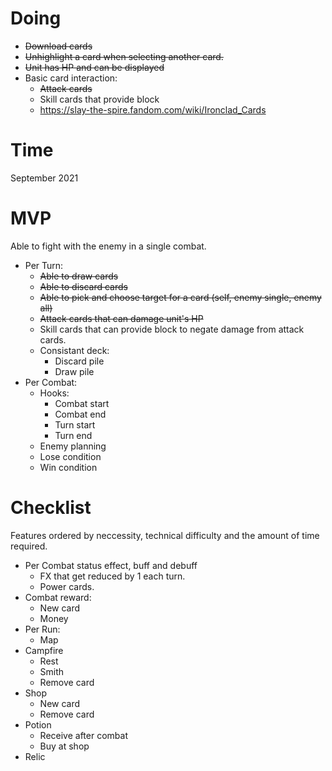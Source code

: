 # Doing
* ~~Download cards~~
* ~~Unhighlight a card when selecting another card.~~
* ~~Unit has HP and can be displayed~~
* Basic card interaction:
    * ~~Attack cards~~
    * Skill cards that provide block
    * https://slay-the-spire.fandom.com/wiki/Ironclad_Cards
# Time
September 2021
# MVP
Able to fight with the enemy in a single combat.

* Per Turn:
    * ~~Able to draw cards~~
    * ~~Able to discard cards~~
    * ~~Able to pick and choose target for a card (self, enemy single, enemy all)~~
    * ~~Attack cards that can damage unit's HP~~
    * Skill cards that can provide block to negate damage from attack cards.
    * Consistant deck:
        * Discard pile
        * Draw pile
* Per Combat:
    * Hooks:
        * Combat start
        * Combat end
        * Turn start
        * Turn end
    * Enemy planning
    * Lose condition
    * Win condition

# Checklist
Features ordered by neccessity, technical difficulty and the amount of time required.

* Per Combat status effect, buff and debuff
    * FX that get reduced by 1 each turn.
    * Power cards.
* Combat reward:
    * New card
    * Money
* Per Run:
    * Map
* Campfire
    * Rest
    * Smith
    * Remove card
* Shop
    * New card
    * Remove card
* Potion
    * Receive after combat
    * Buy at shop
* Relic